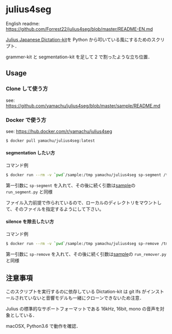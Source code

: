 # julius4seg

English readme: https://github.com/Forrest22/julius4seg/blob/master/README-EN.md

[Julius Japanese Dictation-kit](https://github.com/julius-speech/dictation-kit)を Python から叩いている風にするためのスクリプト．

grammer-kit と segmentation-kit を足して 2 で割ったような立ち位置．

## Usage

### Clone して使う方

see: https://github.com/yamachu/julius4seg/blob/master/sample/README.md

### Docker で使う方

see: https://hub.docker.com/r/yamachu/julius4seg

```sh
$ docker pull yamachu/julius4seg:latest
```

#### segmentation したい方

コマンド例

```sh
$ docker run --rm -v `pwd`/sample:/tmp yamachu/julius4seg sp-segment /tmp/sample_voice.wav /tmp/sample_kana.txt /tmp/seg.txt
```

第一引数に `sp-segment` を入れて、その後に続く引数は[sample](https://github.com/yamachu/julius4seg/blob/master/sample/README.md)の `run_segment.py` と同様

ファイル入力前提で作られているので、ローカルのディレクトリをマウントして、そのファイルを指定するようにして下さい。

#### silence を除去したい方

コマンド例

```sh
$ docker run --rm -v `pwd`/sample:/tmp yamachu/julius4seg sp-remove /tmp/sample_voice.wav /tmp/seg.txt /tmp/out.wav
```

第一引数に `sp-remove` を入れて、その後に続く引数は[sample](https://github.com/yamachu/julius4seg/blob/master/sample/README.md)の `run_remover.py` と同様

## 注意事項

このスクリプトを実行するのに依存している Dictation-kit は git lfs がインストールされていないと音響モデルも一緒にクローンできないため注意．

Julius の標準的なサポートフォーマットである 16kHz, 16bit, mono の音声を対象としている．

macOSX, Python3.6 で動作を確認．
